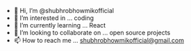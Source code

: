 - 👋 Hi, I’m @shubhrobhowmikofficial
- 👀 I’m interested in ... coding
- 🌱 I’m currently learning ... React
- 💞️ I’m looking to collaborate on ... open source projects
- 📫 How to reach me ... shubhrobhowmikofficial@gmail.com

<!---
shubhrobhowmikofficial/shubhrobhowmikofficial is a ✨ special ✨ repository because its `README.md` (this file) appears on your GitHub profile.
You can click the Preview link to take a look at your changes.
--->

